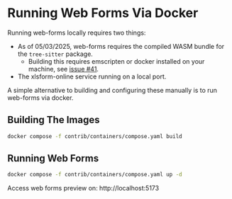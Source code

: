# Running Web Forms Via Docker

Running web-forms locally requires two things:
- As of 05/03/2025, web-forms requires the compiled WASM bundle for the `tree-sitter` package.
  - Building this requires emscripten or docker installed on your machine, see [issue #41](https://github.com/getodk/web-forms/issues/41).
- The xlsform-online service running on a local port.

A simple alternative to building and configuring these manually is to run web-forms via docker.

## Building The Images

```bash
docker compose -f contrib/containers/compose.yaml build
```

## Running Web Forms

```bash
docker compose -f contrib/containers/compose.yaml up -d
```

Access web forms preview on: http://localhost:5173
